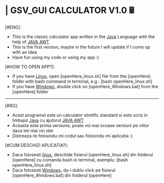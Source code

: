 # |    GSV_GUI CALCULATOR V1.0 🖩 

[#ENG]:
   - This is the classic calculator app written in the <ins>Java</ins> Language with the help of <ins>JAVA AWT</ins>
   - This is the first version, maybe in the future I will update if I come up with an idea
   - Have fun using my code or using my app :) 

[#HOW TO OPEN APP?]:
   - If you have <ins>Linux</ins>, open [openHere_linux.sh] file from the [openHere] folder with bash command in terminal, e.g : [bash openHere_linux.sh]
   - If you have <ins>Windows</ins>, double click on [openHere_Windows.bat] from the [openHere] folder

------------------------------------------------------------------------------------------------------------------------------------
[#RO]:
   - Acest programel este un calculator stintific standard si este scris in limbajul <ins>Java</ins> cu ajutorul <ins>JAVA AWT</ins>
   - Aceasta este prima versiune, poate voi mai scoase versiuni pe viitor daca imi mai vin idei
   - Distreaza-te folosindu-mi codul sau folosindu-mi aplicatia :)

[#CUM DESCHIZI APLICATIA?]:
   - Daca folosesti <ins>linux</ins>, deschide fisierul [openHere_linux.sh] din folderul [openHere] cu comanda bash in terminal, exemplu: [bash openHere_linux.sh] 
   - Daca folosesti <ins>Windows</ins>, da-i dublu click pe fisierul [openHere_Windows.bat] din folderul
[openHere]